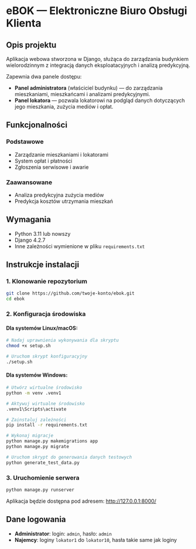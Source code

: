 # eBOK — Elektroniczne Biuro Obsługi Klienta

## Opis projektu
Aplikacja webowa stworzona w Django, służąca do zarządzania budynkiem wielorodzinnym z integracją danych eksploatacyjnych i analizą predykcyjną.

Zapewnia dwa panele dostępu:
- **Panel administratora** (właściciel budynku) — do zarządzania mieszkaniami, mieszkańcami i analizami predykcyjnymi.
- **Panel lokatora** — pozwala lokatorowi na podgląd danych dotyczących jego mieszkania, zużycia mediów i opłat.

## Funkcjonalności

### Podstawowe
- Zarządzanie mieszkaniami i lokatorami
- System opłat i płatności
- Zgłoszenia serwisowe i awarie

### Zaawansowane
- Analiza predykcyjna zużycia mediów
- Predykcja kosztów utrzymania mieszkań

## Wymagania

- Python 3.11 lub nowszy
- Django 4.2.7
- Inne zależności wymienione w pliku `requirements.txt`

## Instrukcje instalacji

### 1. Klonowanie repozytorium

```bash
git clone https://github.com/twoje-konto/ebok.git
cd ebok
```

### 2. Konfiguracja środowiska

#### Dla systemów Linux/macOS:

```bash
# Nadaj uprawnienia wykonywania dla skryptu
chmod +x setup.sh

# Uruchom skrypt konfiguracyjny
./setup.sh
```

#### Dla systemów Windows:

```bash
# Utwórz wirtualne środowisko
python -m venv .venv1

# Aktywuj wirtualne środowisko
.venv1\Scripts\activate

# Zainstaluj zależności
pip install -r requirements.txt

# Wykonaj migracje
python manage.py makemigrations app
python manage.py migrate

# Uruchom skrypt do generowania danych testowych
python generate_test_data.py
```

### 3. Uruchomienie serwera

```bash
python manage.py runserver
```

Aplikacja będzie dostępna pod adresem: http://127.0.0.1:8000/

## Dane logowania

- **Administrator**: login: `admin`, hasło: `admin`
- **Najemcy**: loginy `lokator1` do `lokator10`, hasła takie same jak loginy







